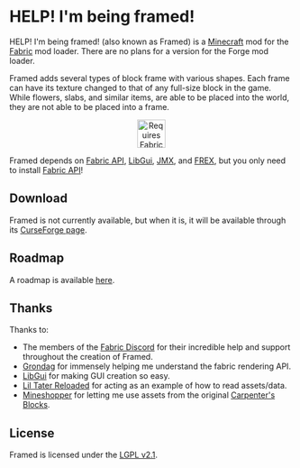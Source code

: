 # HELP! I'm being framed!

HELP! I'm being framed! (also known as Framed) is a
[Minecraft](https://www.minecraft.net/) mod for the
[Fabric](https://fabricmc.net/use/) mod loader.
There are no plans for a version for the Forge mod loader.

Framed adds several types of block frame with various shapes. Each
frame can have its texture changed to that of any full-size block in
the game. While flowers, slabs, and similar items, are able to be
placed into the world, they are not able to be placed into a frame.

<p align="center">
    <a href="https://www.curseforge.com/minecraft/mc-mods/fabric-api">
        <img title="Requires Fabric API" height="50" src="https://i.imgur.com/Ol1Tcf8.png">
    </a>
</p>

Framed depends on [Fabric API](https://www.curseforge.com/minecraft/mc-mods/fabric-api),
[LibGui](https://www.curseforge.com/minecraft/mc-mods/libgui),
[JMX](https://www.curseforge.com/minecraft/mc-mods/jmx), and
[FREX](https://www.curseforge.com/minecraft/mc-mods/frex), but you only need to install 
[Fabric API](https://www.curseforge.com/minecraft/mc-mods/fabric-api)!

## Download

Framed is not currently available, but when it is, it will be available through
its [CurseForge page](https://www.curseforge.com/minecraft/mc-mods/framed).

## Roadmap

A roadmap is available [here](https://github.com/alex5nader/Framed/projects/1).
    
## Thanks

Thanks to:
- The members of the [Fabric Discord](https://discord.gg/v6v4pMv) for their
incredible help and support throughout the creation of Framed.
- [Grondag](https://www.curseforge.com/members/grondagthebarbarian)
for immensely helping me understand the fabric rendering API.
- [LibGui](https://github.com/CottonMC/LibGui) for making GUI creation so easy.
- [Lil Tater Reloaded](https://www.curseforge.com/minecraft/mc-mods/lil-tater-reloaded)
for acting as an example of how to read assets/data.
- [Mineshopper](https://www.curseforge.com/members/mineshopper) for letting
me use assets from the original
[Carpenter's Blocks](https://www.curseforge.com/minecraft/mc-mods/carpenters-blocks).

## License

Framed is licensed under the [LGPL v2.1](LICENSE.md).

